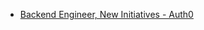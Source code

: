 - [Backend Engineer, New Initiatives - Auth0](https://auth0.com/careers/job/backend-engineer-new-initiatives:1b464e8e-f118-49b4-a86f-271dfab6c338)
